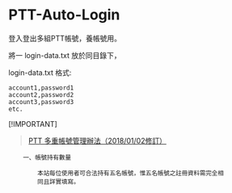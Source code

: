 # PTT-Auto-Login
登入登出多組PTT帳號，養帳號用。


將一 login-data.txt 放於同目錄下，

login-data.txt 格式:
~~~~
account1,password1
account2,password2
account3,password3
etc.
~~~~



 [!IMPORTANT]
 
> [PTT 多重帳號管理辦法（2018/01/02修訂）](https://www.ptt.cc/man/PttNewhand/D8DE/M.1514917014.A.B7A.html)

        一、帳號持有數量

            本站每位使用者可合法持有五名帳號，惟五名帳號之註冊資料需完全相
            同且詳實填寫。



